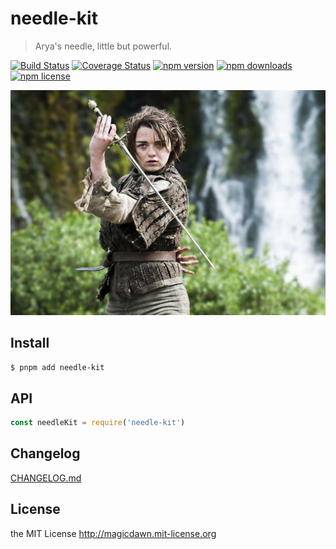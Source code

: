 # needle-kit

> Arya&#39;s needle, little but powerful.

[![Build Status](https://img.shields.io/github/actions/workflow/status/magicdawn/needle-kit/ci.yml?style=flat-square&branch=main)](https://github.com/magicdawn/needle-kit/actions/workflows/ci.yml)
[![Coverage Status](https://img.shields.io/codecov/c/github/magicdawn/needle-kit.svg?style=flat-square)](https://codecov.io/gh/magicdawn/needle-kit)
[![npm version](https://img.shields.io/npm/v/needle-kit.svg?style=flat-square)](https://www.npmjs.com/package/needle-kit)
[![npm downloads](https://img.shields.io/npm/dm/needle-kit.svg?style=flat-square)](https://www.npmjs.com/package/needle-kit)
[![npm license](https://img.shields.io/npm/l/needle-kit.svg?style=flat-square)](http://magicdawn.mit-license.org)

![](https://raw.githubusercontent.com/magicdawn/magicdawn/master/images/202403061424318.png)

## Install

```sh
$ pnpm add needle-kit
```

## API

```js
const needleKit = require('needle-kit')
```

## Changelog

[CHANGELOG.md](CHANGELOG.md)

## License

the MIT License http://magicdawn.mit-license.org
